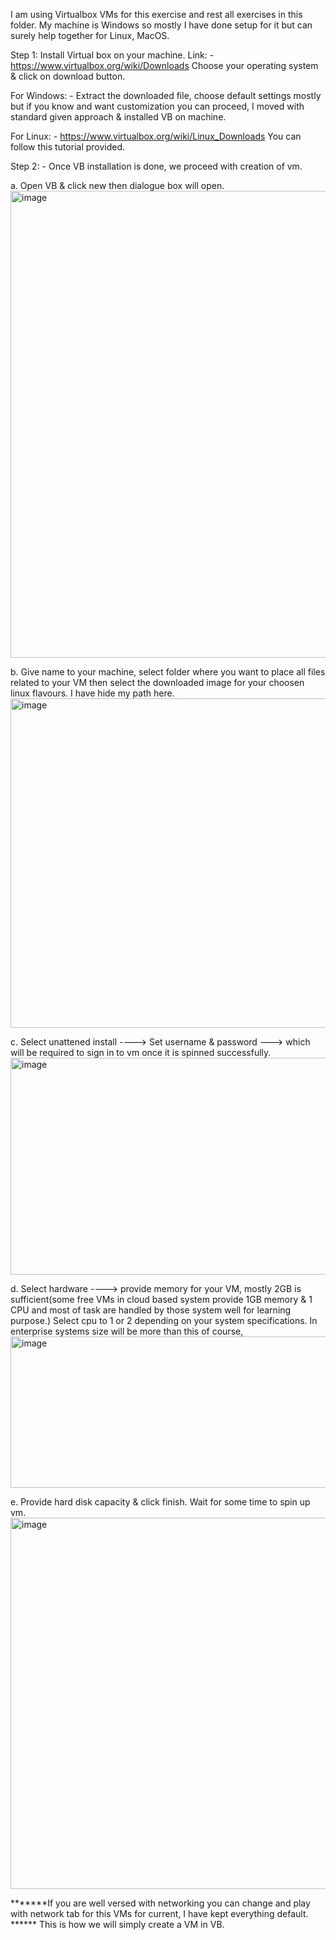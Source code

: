 I am using Virtualbox VMs for this exercise and rest all exercises in this folder.
My machine is Windows so mostly I have done setup for it but can surely help together for Linux, MacOS. 

Step 1: 
Install Virtual box on your machine. 
Link: -
https://www.virtualbox.org/wiki/Downloads 
Choose your operating system & click on download button. 

For Windows: -
Extract the downloaded file, choose default settings mostly but if you know and want customization you can proceed, I moved with standard given approach & installed VB on machine. 

For Linux: -
https://www.virtualbox.org/wiki/Linux_Downloads 
You can follow this tutorial provided. 

Step 2: -
Once VB installation is done, we proceed with creation of vm. 

a. Open VB & click new then dialogue box will open.
<img width="826" height="747" alt="image" src="https://github.com/user-attachments/assets/7135526d-52a3-4fd6-8891-2eb8cbdf9454" /> 

b. Give name to your machine, select folder where you want to place all files related to your VM then select the downloaded image for your choosen linux flavours. 
I have hide my path here. 
<img width="825" height="527" alt="image" src="https://github.com/user-attachments/assets/f1f2d9ac-16c2-48be-8b94-e7e8eb04674d" />

c. Select unattened install ----> Set username & password ---> which will be required to sign in to vm once it is spinned successfully. 
<img width="638" height="347" alt="image" src="https://github.com/user-attachments/assets/4d0ce31b-ab22-4733-bf18-18b51fb5a837" />

d. Select hardware ----> provide memory for your VM, mostly 2GB is sufficient(some free VMs in cloud based system provide 1GB memory & 1 CPU and most of task are handled by those system well for learning purpose.)
Select cpu to 1 or 2 depending on your system specifications. In enterprise systems size will be more than this of course,
<img width="643" height="242" alt="image" src="https://github.com/user-attachments/assets/6ed06c75-bb96-41cc-9111-f1f8af951837" />

e. Provide hard disk capacity & click finish. Wait for some time to spin up vm.
<img width="648" height="594" alt="image" src="https://github.com/user-attachments/assets/2b1e7b85-7cb2-4299-8dc2-f3ce43eb6378" />

*******If you are well versed with networking you can change and play with network tab for this VMs for current, I have kept everything default. ******
This is how we will simply create a VM in VB. 








